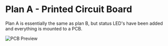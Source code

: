 # Plan A - Printed Circuit Board
Plan A is essentially the same as plan B, but status LED's have been added and everything is mounted to a PCB.

![PCB Preview](https://github.com/Mouse703/Linefollower/assets/76005221/bdb835db-d090-40ca-b75c-d1a446735b84)
